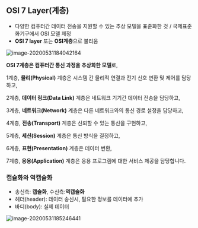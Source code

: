## OSI 7 Layer(계층)

- 다양한 컴퓨터간 데이터 전송을 지원할 수 있는 추상 모델을 표준화한 것 / 국제표준화기구에서 OSI 모델 제정
- **OSI 7 layer** 또는 **OSI계층**으로 불리움

![image-20200531184042164](https://user-images.githubusercontent.com/53684676/83349463-10199c80-a370-11ea-9e15-7b7045f57d02.png)

**OSI 7계층은 컴퓨터간 통신 과정을 추상화한 모델**로, 

1계층, **물리(Physical)** 계층은 시스템 간 물리적 연결과 전기 신호 변환 및 제어를 담당하고, 

2계층, **데이터 링크(Data Link)** 계층은 네트워크 기기간 데이터 전송을 담당하고, 

3계층, **네트워크(Network)** 계층은 다른 네트워크와의 통신 경로 설정을 담당하고, 

4계층, **전송(Transport)** 계층은 신뢰할 수 있는 통신을 구현하고, 

5계층, **세션(Session)** 계층은 통신 방식을 결정하고, 

6계층, **표현(Presentation)** 계층은 데이터 변환, 

7계층, **응용(Application)** 계층은 응용 프로그램에 대한 서비스 제공을 담당합니다.

### 캡슐화와 역캡슐화

- 송신측: **캡슐화**, 수신측:**역캡슐화**
- 헤더(header): 데이터 송신시, 필요한 정보를 데이터에 추가
- 바디(body): 실제 데이터

![image-20200531185246441](https://user-images.githubusercontent.com/53684676/83349476-1a3b9b00-a370-11ea-858a-fbcb56351efd.png)